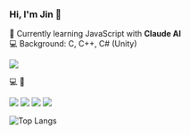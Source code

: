 ### Hi, I'm Jin 👋

🌱 Currently learning JavaScript with **Claude AI**  
💻 Background: C, C++, C# (Unity)
<!--
**jjinijj/jjinijj** is a ✨ _special_ ✨ repository because its `README.md` (this file) appears on your GitHub profile.

Here are some ideas to get you started:

- 🔭 I’m currently working on ...
- 🌱 I’m currently learning ...
- 👯 I’m looking to collaborate on ...
- 🤔 I’m looking for help with ...
- 💬 Ask me about ...
- 📫 How to reach me: ...
- 😄 Pronouns: ...
- ⚡ Fun fact: ...
-->
<img src="https://img.shields.io/badge/jjinstalk@gmail.com-EA4335?style=flat-square&logo=Gmail&logoColor=white"/>

:computer: 🥐


<img src="https://img.shields.io/badge/C++-00599C?logo=C++&logoColor=white"/> <img src="https://img.shields.io/badge/Unity-FFFFFF?logo=Unity&logoColor=black"/> <img src="https://img.shields.io/badge/CSharp-239120"/> <img src="https://img.shields.io/badge/javascript-blue"/>


![Top Langs](https://github-readme-stats.vercel.app/api/top-langs/?username=jjinijj&layout=compact)
<!--[![Anurag's GitHub stats](https://github-readme-stats.vercel.app/api?username=jjinijj)](https://github.com/anuraghazra/github-readme-stats)-->
